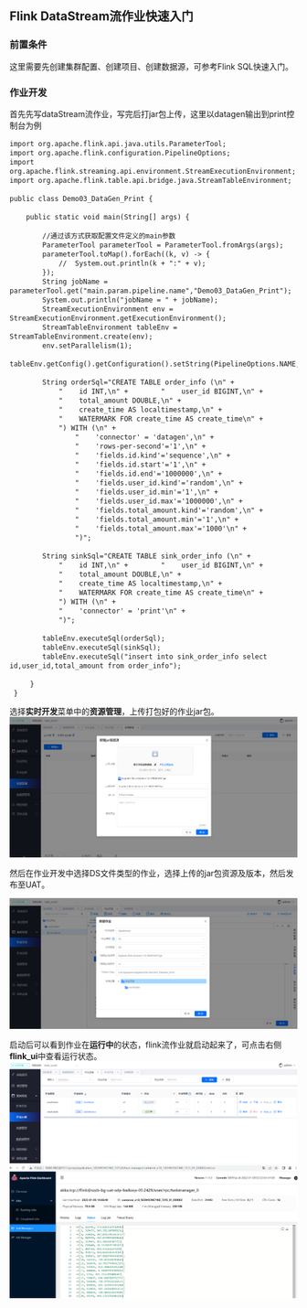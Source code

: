 ## Flink DataStream流作业快速入门
### 前置条件
这里需要先创建集群配置、创建项目、创建数据源，可参考Flink SQL快速入门。

### 作业开发
首先先写dataStream流作业，写完后打jar包上传，这里以datagen输出到print控制台为例
```
import org.apache.flink.api.java.utils.ParameterTool;
import org.apache.flink.configuration.PipelineOptions;
import org.apache.flink.streaming.api.environment.StreamExecutionEnvironment;
import org.apache.flink.table.api.bridge.java.StreamTableEnvironment;

public class Demo03_DataGen_Print {

    public static void main(String[] args) {
    
        //通过该方式获取配置文件定义的main参数
        ParameterTool parameterTool = ParameterTool.fromArgs(args);
        parameterTool.toMap().forEach((k, v) -> {
            //  System.out.println(k + ":" + v);
        });
        String jobName = parameterTool.get("main.param.pipeline.name","Demo03_DataGen_Print");
        System.out.println("jobName = " + jobName);
        StreamExecutionEnvironment env = StreamExecutionEnvironment.getExecutionEnvironment();
        StreamTableEnvironment tableEnv = StreamTableEnvironment.create(env);
        env.setParallelism(1);
        tableEnv.getConfig().getConfiguration().setString(PipelineOptions.NAME,jobName);
        
        String orderSql="CREATE TABLE order_info (\n" +
            "    id INT,\n" +        "    user_id BIGINT,\n" +
            "    total_amount DOUBLE,\n" +
            "    create_time AS localtimestamp,\n" +
            "    WATERMARK FOR create_time AS create_time\n" +
            ") WITH (\n" +
                "    'connector' = 'datagen',\n" +
                "    'rows-per-second'='1',\n" +
                "    'fields.id.kind'='sequence',\n" +
                "    'fields.id.start'='1',\n" +
                "    'fields.id.end'='1000000',\n" +
                "    'fields.user_id.kind'='random',\n" +
                "    'fields.user_id.min'='1',\n" +
                "    'fields.user_id.max'='1000000',\n" +
                "    'fields.total_amount.kind'='random',\n" +
                "    'fields.total_amount.min'='1',\n" +
                "    'fields.total_amount.max'='1000'\n" +
                ")";
                
        String sinkSql="CREATE TABLE sink_order_info (\n" +
            "    id INT,\n" +        "    user_id BIGINT,\n" +
            "    total_amount DOUBLE,\n" +
            "    create_time AS localtimestamp,\n" +
            "    WATERMARK FOR create_time AS create_time\n" +
            ") WITH (\n" +
            "    'connector' = 'print'\n" +
            ")";
         
        tableEnv.executeSql(orderSql);
        tableEnv.executeSql(sinkSql);
        tableEnv.executeSql("insert into sink_order_info select id,user_id,total_amount from order_info");
        
     }
 }

```
选择**实时开发**菜单中的**资源管理**，上传打包好的作业jar包。
![fdfd5534244c174ee1f50beef7045987.png](image/quickStart/ds快速入门1.png)

然后在作业开发中选择DS文件类型的作业，选择上传的jar包资源及版本，然后发布至UAT。

![37297992a211d375bf1d87f41c39b30c.png](image/quickStart/ds快速入门2.png)

启动后可以看到作业在**运行中**的状态，flink流作业就启动起来了，可点击右侧**flink_ui**中查看运行状态。
![bfd7e2edf72ccdb8a2ec2a8b9f09d202.png](image/quickStart/ds快速入门3.png)
![](image/quickStart/ds快速入门运行结果.png)
